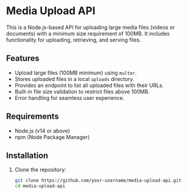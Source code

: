 # Media Upload API

This is a Node.js-based API for uploading large media files (videos or documents) with a minimum size requirement of 100MB. It includes functionality for uploading, retrieving, and serving files.

## Features

- Upload large files (100MB minimum) using `multer`.
- Stores uploaded files in a local `uploads` directory.
- Provides an endpoint to list all uploaded files with their URLs.
- Built-in file size validation to restrict files above 100MB.
- Error handling for seamless user experience.

## Requirements

- Node.js (v14 or above)
- npm (Node Package Manager)

## Installation

1. Clone the repository:
   ```bash
   git clone https://github.com/your-username/media-upload-api.git
   cd media-upload-api
